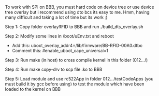 To work with SPI on BBB, you must hard code on device tree or use device tree overlay but i recommend using dto bcs its easy to me. Hmm, having many difficult and taking a lot of time but its work ;)

Step 1: Copy folder overlayRFID to BBB and run ./build_dts_overlay.sh 

Step 2: Modify some lines in /boot/uEnv.txt and reboot
+ Add this: uboot_overlay_addr4=/lib/firmware/BB-RFID-00A0.dtbo
+ Comment this: #enable_uboot_cape_universal=1

Step 3: Run make (in host) to cross compile kernel in this folder (012.../)

Step 4: Run make copy-drv to scp file .ko to BBB

Step 5: Load module and use rc522App in folder 012.../testCodeApps (you must build it by gcc before using) to test the module which have been loaded to the kernel on BBB
